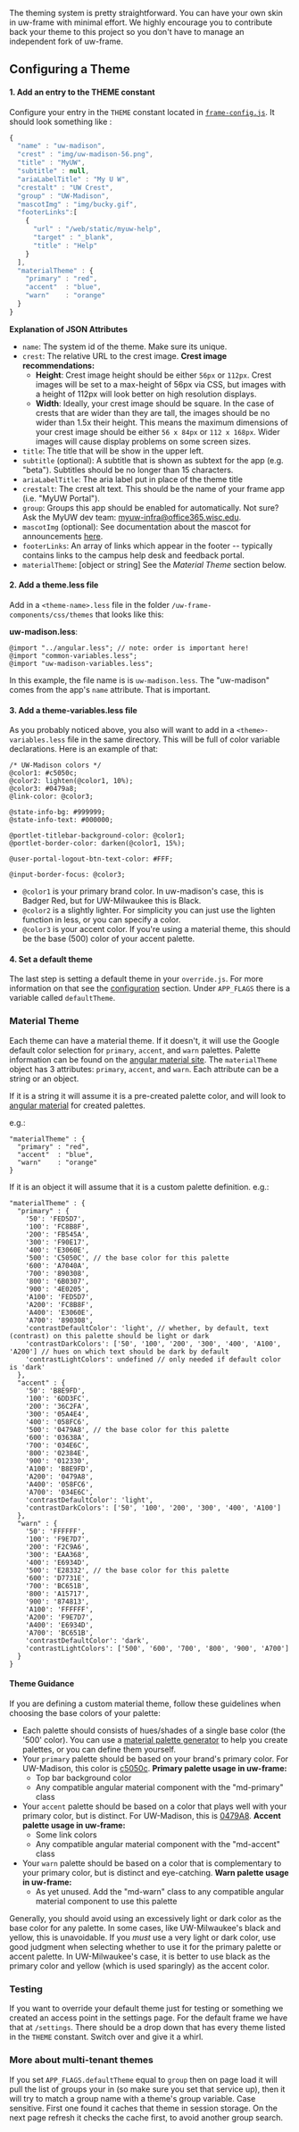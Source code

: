 The theming system is pretty straightforward. You can have your own skin in uw-frame with minimal effort. We highly 
encourage you to contribute back your theme to this project so you don't have to manage an independent fork of uw-frame. 

## Configuring a Theme

#### 1. Add an entry to the THEME constant 

Configure your entry in the `THEME` constant located in [`frame-config.js`](https://github.com/UW-Madison-DoIT/uw-frame/blob/master/uw-frame-components/js/frame-config.js). 
It should look something like :

  ```javascript
  {
    "name" : "uw-madison",
    "crest" : "img/uw-madison-56.png",
    "title" : "MyUW",
    "subtitle" : null,
    "ariaLabelTitle" : "My U W",
    "crestalt" : "UW Crest",
    "group" : "UW-Madison",
    "mascotImg" : "img/bucky.gif",
    "footerLinks":[
      { 
        "url" : "/web/static/myuw-help",
        "target" : "_blank",
        "title" : "Help"
      }
    ],
    "materialTheme" : {
      "primary" : "red",
      "accent"  : "blue",
      "warn"    : "orange"
    }
  }
  ```
**Explanation of JSON Attributes**

+ `name`: The system id of the theme. Make sure its unique.
+ `crest`: The relative URL to the crest image. **Crest image recommendations:**
    - **Height**: Crest image height should be either `56px` or `112px`. Crest images will be set to a max-height of 56px via CSS, but 
      images with a height of 112px will look better on high resolution displays.
    - **Width**: Ideally, your crest image should be square. In the case of crests that are wider than they are tall, the images 
      should be no wider than 1.5x their height. This means the maximum dimensions of your crest image should be either `56 x 84px` or `112 x 168px`.
      Wider images will cause display problems on some screen sizes.
+ `title`: The title that will be show in the upper left.
+ `subtitle` (optional): A subtitle that is shown as subtext for the app (e.g. "beta"). Subtitles should be no longer than 15 characters.
+ `ariaLabelTitle`: The aria label put in place of the theme title
+ `crestalt`: The crest alt text. This should be the name of your frame app (i.e. "MyUW Portal").
+ `group`: Groups this app should be enabled for automatically. Not sure? Ask the MyUW dev team: <myuw-infra@office365.wisc.edu>.
+ `mascotImg` (optional): See documentation about the mascot for announcements [here](#/md/announcements).
+ `footerLinks`: An array of links which appear in the footer -- typically contains links to the campus help desk and feedback portal.
+ `materialTheme`: [object or string] See the *Material Theme* section below.


#### 2. Add a theme.less file

Add in a `<theme-name>.less` file in the folder `/uw-frame-components/css/themes` that looks like this:

**uw-madison.less**:
  ```less
  @import "../angular.less"; // note: order is important here!
  @import "common-variables.less";
  @import "uw-madison-variables.less";
  ```

In this example, the file name is is `uw-madison.less`. The "uw-madison" comes from the app's `name` attribute. That is important.


#### 3. Add a theme-variables.less file  

As you probably noticed above, you also will want to add in a `<theme>-variables.less` file in the same directory. This 
will be full of color variable declarations. Here is an example of that:

  ```
  /* UW-Madison colors */
  @color1: #c5050c;         
  @color2: lighten(@color1, 10%);
  @color3: #0479a8;
  @link-color: @color3;

  @state-info-bg: #999999; 
  @state-info-text: #000000;

  @portlet-titlebar-background-color: @color1;
  @portlet-border-color: darken(@color1, 15%);

  @user-portal-logout-btn-text-color: #FFF;

  @input-border-focus: @color3;
  ```

  - `@color1` is your primary brand color. In uw-madison's case, this is Badger Red, but for UW-Milwaukee this is Black. 
  - `@color2` is a slightly lighter. For simplicity you can just use the lighten function in less, or you can specify a color.
  - `@color3` is your accent color. If you're using a material theme, this should be the base (500) color of your accent palette.

#### 4. Set a default theme

The last step is setting a default theme in your `override.js`. For more information on that see the [configuration](#/md/configuration) 
section. Under `APP_FLAGS` there is a variable called `defaultTheme`.

### Material Theme

Each theme can have a material theme. If it doesn't, it will use the Google default color selection for `primary`, `accent`, and `warn` palettes. 
Palette information can be found on the [angular material site](https://material.angularjs.org/latest/Theming/01_introduction). 
The `materialTheme` object has 3 attributes: `primary`, `accent`, and `warn`. Each attribute can be a string or an object.

If it is a string it will assume it is a pre-created palette color, and will look to [angular material](https://material.angularjs.org/latest/Theming/01_introduction) 
for created palettes.

e.g.:

```
"materialTheme" : {
  "primary" : "red",
  "accent"  : "blue",
  "warn"    : "orange"
}
```

If it is an object it will assume that it is a custom palette definition. e.g.:

```
"materialTheme" : {
  "primary" : {
    '50': 'FED5D7',
    '100': 'FC8B8F',
    '200': 'FB545A',
    '300': 'F90E17',
    '400': 'E3060E',
    '500': 'C5050C', // the base color for this palette
    '600': 'A7040A',
    '700': '890308',
    '800': '6B0307',
    '900': '4E0205',
    'A100': 'FED5D7',
    'A200': 'FC8B8F',
    'A400': 'E3060E',
    'A700': '890308',
    'contrastDefaultColor': 'light', // whether, by default, text (contrast) on this palette should be light or dark
    'contrastDarkColors': ['50', '100', '200', '300', '400', 'A100', 'A200'] // hues on which text should be dark by default
    'contrastLightColors': undefined // only needed if default color is 'dark'
  },
  "accent" : {
    '50': 'B8E9FD',
    '100': '6DD3FC',
    '200': '36C2FA',
    '300': '05A4E4',
    '400': '058FC6',
    '500': '0479A8', // the base color for this palette
    '600': '03638A',
    '700': '034E6C',
    '800': '02384E',
    '900': '012330',
    'A100': 'B8E9FD',
    'A200': '0479A8',
    'A400': '058FC6',
    'A700': '034E6C',
    'contrastDefaultColor': 'light',
    'contrastDarkColors': ['50', '100', '200', '300', '400', 'A100']
  },
  "warn" : {
    '50': 'FFFFFF',
    '100': 'F9E7D7',
    '200': 'F2C9A6',
    '300': 'EAA368',
    '400': 'E6934D',
    '500': 'E28332', // the base color for this palette
    '600': 'D7731E',
    '700': 'BC651B',
    '800': 'A15717',
    '900': '874813',
    'A100': 'FFFFFF',
    'A200': 'F9E7D7',
    'A400': 'E6934D',
    'A700': 'BC651B',
    'contrastDefaultColor': 'dark',
    'contrastLightColors': ['500', '600', '700', '800', '900', 'A700']
  }
}
```

#### Theme Guidance

If you are defining a custom material theme, follow these guidelines when choosing the base colors of your palette:

+ Each palette should consists of hues/shades of a single base color (the '500' color). You can use a [material palette generator](https://angular-md-color.com/#/)
 to help you create palettes, or you can define them yourself.
+ Your `primary` palette should be based on your brand's primary color. For UW-Madison, this color is [c5050c](http://www.color-hex.com/color/c5050c). 
	**Primary palette usage in uw-frame:**
    - Top bar background color
    - Any compatible angular material component with the "md-primary" class
+ Your `accent` palette should be based on a color that plays well with your primary color, but is distinct. For UW-Madison, this is [0479A8](http://www.color-hex.com/color/0479a8). 
	**Accent palette usage in uw-frame:**
    - Some link colors
    - Any compatible angular material component with the "md-accent" class
+ Your `warn` palette should be based on a color that is complementary to your primary color, but is distinct and eye-catching. 
	**Warn palette usage in uw-frame:**
    - As yet unused. Add the "md-warn" class to any compatible angular material component to use this palette

Generally, you should avoid using an excessively light or dark color as the base color for any palette. In some cases, like UW-Milwaukee's black and yellow, this is unavoidable. If you *must* use a 
very light or dark color, use good judgment when selecting whether to use it for the primary palette or accent palette. In UW-Milwaukee's case, it is better to use black as the 
primary color and yellow (which is used sparingly) as the accent color. 

### Testing

If you want to override your default theme just for testing or something we created an access point in the settings page. 
For the default frame we have that at `/settings`. There should be a drop down that has every theme listed in the `THEME` 
constant. Switch over and give it a whirl.

### More about multi-tenant themes
If you set `APP_FLAGS.defaultTheme` equal to `group` then on page load it will pull the list of groups your in (so make 
sure you set that service up), then it will try to match a group name with a theme's group variable. Case sensitive. First 
one found it caches that theme in session storage. On the next page refresh it checks the cache first, to avoid another group search.
